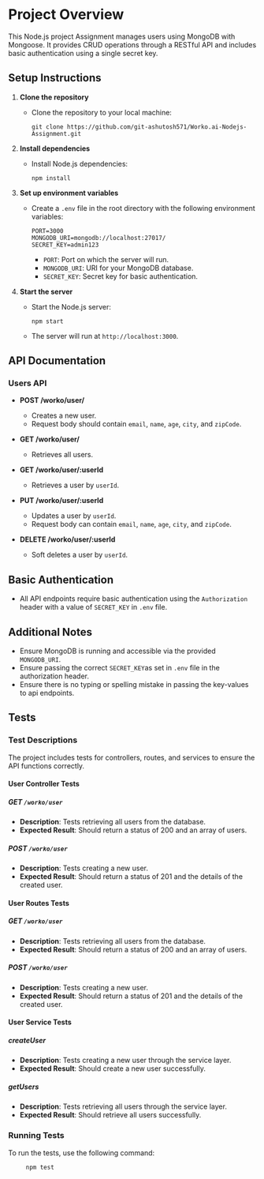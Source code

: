 # Project Overview

This Node.js project Assignment manages users using MongoDB with Mongoose. It provides CRUD operations through a RESTful API and includes basic authentication using a single secret key.

## Setup Instructions

1. **Clone the repository**

   - Clone the repository to your local machine:

     ```
     git clone https://github.com/git-ashutosh571/Worko.ai-Nodejs-Assignment.git
     ```

2. **Install dependencies**

   - Install Node.js dependencies:

     ```
     npm install
     ```

3. **Set up environment variables**

   - Create a `.env` file in the root directory with the following environment variables:

     ```
     PORT=3000
     MONGODB_URI=mongodb://localhost:27017/
     SECRET_KEY=admin123
     ```

     - `PORT`: Port on which the server will run.
     - `MONGODB_URI`: URI for your MongoDB database.
     - `SECRET_KEY`: Secret key for basic authentication.

4. **Start the server**

   - Start the Node.js server:

     ```
     npm start
     ```

   - The server will run at `http://localhost:3000`.

## API Documentation

### Users API

- **POST /worko/user/**

  - Creates a new user.
  - Request body should contain `email`, `name`, `age`, `city`, and `zipCode`.

- **GET /worko/user/**

  - Retrieves all users.

- **GET /worko/user/:userId**

  - Retrieves a user by `userId`.

- **PUT /worko/user/:userId**

  - Updates a user by `userId`.
  - Request body can contain `email`, `name`, `age`, `city`, and `zipCode`.

- **DELETE /worko/user/:userId**

  - Soft deletes a user by `userId`.

## Basic Authentication

- All API endpoints require basic authentication using the `Authorization` header with a value of `SECRET_KEY` in `.env` file.


## Additional Notes

- Ensure MongoDB is running and accessible via the provided `MONGODB_URI`.
- Ensure passing the correct `SECRET_KEY`as set in `.env` file in the authorization header.
- Ensure there is no typing or spelling mistake in passing the key-values to api endpoints.


## Tests

### Test Descriptions

The project includes tests for controllers, routes, and services to ensure the API functions correctly.

#### User Controller Tests

##### GET `/worko/user`

- **Description**: Tests retrieving all users from the database.
- **Expected Result**: Should return a status of 200 and an array of users.

##### POST `/worko/user`

- **Description**: Tests creating a new user.
- **Expected Result**: Should return a status of 201 and the details of the created user.

#### User Routes Tests

##### GET `/worko/user`

- **Description**: Tests retrieving all users from the database.
- **Expected Result**: Should return a status of 200 and an array of users.

##### POST `/worko/user`

- **Description**: Tests creating a new user.
- **Expected Result**: Should return a status of 201 and the details of the created user.

#### User Service Tests

##### createUser

- **Description**: Tests creating a new user through the service layer.
- **Expected Result**: Should create a new user successfully.

##### getUsers

- **Description**: Tests retrieving all users through the service layer.
- **Expected Result**: Should retrieve all users successfully.

### Running Tests

To run the tests, use the following command:
```
     npm test
```

